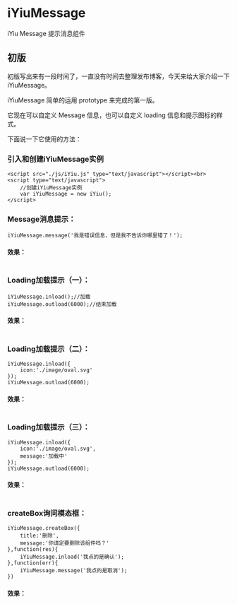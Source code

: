 # iYiuMessage
iYiu Message 提示消息组件

## 初版

初版写出来有一段时间了，一直没有时间去整理发布博客，今天来给大家介绍一下iYiuMessage。<br>


iYiuMessage 简单的运用 prototype 来完成的第一版。<br>

它现在可以自定义 Message 信息，也可以自定义 loading 信息和提示图标的样式。<br>

下面说一下它使用的方法：<br>

### 引入和创建iYiuMessage实例
````
<script src="./js/iYiu.js" type="text/javascript"></script><br>
<script type="text/javascript">
    //创建iYiuMessage实例
    var iYiuMessage = new iYiu();
</script>
````
### Message消息提示：
````
iYiuMessage.message('我是错误信息，但是我不告诉你哪里错了！');
````
#### 效果： 

<img alt="" class="has" src="https://img-blog.csdnimg.cn/20190827183656312.jpg?x-oss-process=image/watermark,type_ZmFuZ3poZW5naGVpdGk,shadow_10,text_aHR0cHM6Ly9ibG9nLmNzZG4ubmV0L0plbnNlbl9ZYW8=,size_16,color_FFFFFF,t_70">


### Loading加载提示（一）：
````
iYiuMessage.inload();//加载
iYiuMessage.outload(6000);//结束加载
````
#### 效果：

<img alt="" class="has" src="https://img-blog.csdnimg.cn/20190827183850637.jpg?x-oss-process=image/watermark,type_ZmFuZ3poZW5naGVpdGk,shadow_10,text_aHR0cHM6Ly9ibG9nLmNzZG4ubmV0L0plbnNlbl9ZYW8=,size_16,color_FFFFFF,t_70">

### Loading加载提示（二）：
````
iYiuMessage.inload({
    icon:'./image/oval.svg'
});
iYiuMessage.outload(6000);
````
#### 效果：

<img alt="" class="has" src="https://img-blog.csdnimg.cn/2019082718404610.jpg?x-oss-process=image/watermark,type_ZmFuZ3poZW5naGVpdGk,shadow_10,text_aHR0cHM6Ly9ibG9nLmNzZG4ubmV0L0plbnNlbl9ZYW8=,size_16,color_FFFFFF,t_70">


### Loading加载提示（三）：
````
iYiuMessage.inload({
    icon:'./image/oval.svg',
    message:'加载中'
});
iYiuMessage.outload(6000);
````
#### 效果：

<img alt="" class="has" src="https://img-blog.csdnimg.cn/20190827184154707.jpg?x-oss-process=image/watermark,type_ZmFuZ3poZW5naGVpdGk,shadow_10,text_aHR0cHM6Ly9ibG9nLmNzZG4ubmV0L0plbnNlbl9ZYW8=,size_16,color_FFFFFF,t_70">

### createBox询问模态框：
````
iYiuMessage.createBox({
    title:'删除',
    message:'你请定要删除该组件吗？'
},function(res){
    iYiuMessage.inload('我点的是确认');
},function(err){
    iYiuMessage.message('我点的是取消');
})
````
#### 效果：

<img alt="" class="has" src="https://img-blog.csdnimg.cn/20190829192220322.jpg?x-oss-process=image/watermark,type_ZmFuZ3poZW5naGVpdGk,shadow_10,text_aHR0cHM6Ly9ibG9nLmNzZG4ubmV0L0plbnNlbl9ZYW8=,size_16,color_FFFFFF,t_70">


 
